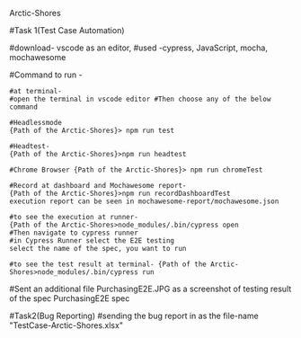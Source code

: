 Arctic-Shores

#Task 1(Test Case Automation)

#download- vscode as an editor,
#used -cypress, JavaScript, mocha, mochawesome

#Command to run -

    #at terminal-
    #open the terminal in vscode editor #Then choose any of the below command

    #Headlessmode
    {Path of the Arctic-Shores}> npm run test

    #Headtest-
    {Path of the Arctic-Shores}>npm run headtest

    #Chrome Browser {Path of the Arctic-Shores}> npm run chromeTest

    #Record at dashboard and Mochawesome report-
    {Path of the Arctic-Shores}>npm run recordDashboardTest
    execution report can be seen in mochawesome-report/mochawesome.json

    #to see the execution at runner-
    {Path of the Arctic-Shores>node_modules/.bin/cypress open
    #Then navigate to cypress runner
    #in Cypress Runner select the E2E testing
    select the name of the spec, you want to run

    #to see the test result at terminal- {Path of the Arctic-Shores>node_modules/.bin/cypress run

#Sent an additional file PurchasingE2E.JPG as a screenshot of testing result of the spec PurchasingE2E spec

#Task2(Bug Reporting)
#sending the bug report in as the file-name "TestCase-Arctic-Shores.xlsx"

    
